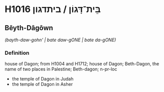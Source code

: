 # H1016 בֵּית־דָּגוֹן / ביתדגון

## Bêyth-Dâgôwn

_(bayth-daw-gohn' | bate daw-ɡONE | bate da-ɡONE)_

### Definition

house of Dagon; from H1004 and H1712; house of Dagon; Beth-Dagon, the name of two places in Palestine; Beth-dagon; n-pr-loc

- the temple of Dagon in Judah
- the temple of Dagon in Asher

